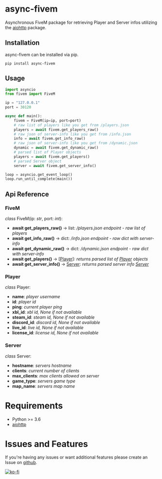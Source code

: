# async-fivem
Asynchronous FiveM package for retrieving Player and Server infos utilizing the [aiohttp](https://docs.aiohttp.org/en/stable/) package.

## Installation

async-fivem can be installed via pip.

`pip install async-fivem`

## Usage
```python
import asyncio
from fivem import FiveM

ip = "127.0.0.1"
port = 30120

async def main():
    fivem = FiveM(ip=ip, port=port)
    # raw list of players like you get from /players.json
    players = await fivem.get_players_raw()
    # raw json of server-info like you get from /info.json
    info = await fivem.get_info_raw()
    # raw json of server-info like you get from /dynamic.json
    dynamic = await fivem.get_dynamic_raw()
    # parsed list of Player objects 
    players = await fivem.get_players()
    # parsed Server object
    server = await fivem.get_server_info()

loop = asyncio.get_event_loop()
loop.run_until_complete(main())
```

## Api Reference

### FiveM

*class* FiveM(ip: *str*, port: *int*):
- **await get_players_raw()** -> list: */players.json endpoint - raw list of players*
- **await get_info_raw()** -> dict: */info.json endpoint - raw dict with server-info*
- **await get_dynamic_raw()** -> dict: */dynamic.json endpoint - raw dict with server-info*
- **await get_players()** -> [[Player](#Player)]: *returns parsed list of [Player](#Player) objects*
- **await get_server_info()** -> [Server](#Server): *returns parsed server info [Server](#Server)*

### Player
*class* Player:
- **name**: *player username*
- **id**: *player id*
- **ping**: *current player ping*
- **xbl_id**: *xbl id, None if not available*
- **steam_id**: *steam id, None if not available*
- **discord_id**: *discord id, None if not available*
- **live_id**: *live id, None if not available*
- **license_id**: *license id, None if not available*

### Server
*class* Server:
- **hostname**: *servers hostname*
- **clients**: *current number of clients*
- **max_clients**: *max clients allowed on server*
- **game_type**: *servers game type*
- **map_name**: *servers map name*

# Requirements
- Python >= 3.6
- [aiohttp](https://docs.aiohttp.org/en/stable/)

# Issues and Features
If you're having any issues or want additional features please create an Issue on [github](https://github.com/makupi/async-fivem/issues).

[![ko-fi](https://www.ko-fi.com/img/githubbutton_sm.svg)](https://ko-fi.com/A0A015HXK)
